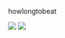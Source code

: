 howlongtobeat

![](https://github.com/ivankayzer/howlongtobeat/workflows/PHP%20Workflow/badge.svg)
![](https://img.shields.io/codeclimate/maintainability-percentage/ivankayzer/howlongtobeat)
